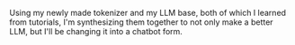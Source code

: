 Using my newly made tokenizer and my LLM base, both of which I learned from tutorials, I'm synthesizing them together to not only make a better LLM, but I'll be changing it into a chatbot form.

